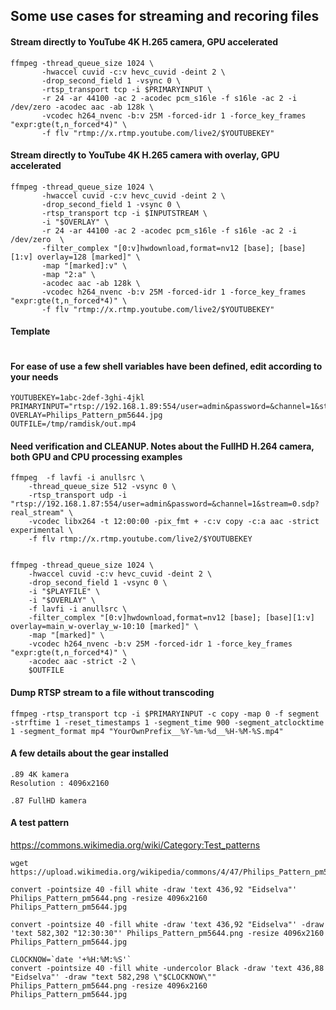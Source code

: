 ## Some use cases for streaming and recoring files


#### Stream directly to YouTube 4K H.265 camera, GPU accelerated 
```console
ffmpeg -thread_queue_size 1024 \
       -hwaccel cuvid -c:v hevc_cuvid -deint 2 \
       -drop_second_field 1 -vsync 0 \
       -rtsp_transport tcp -i $PRIMARYINPUT \
       -r 24 -ar 44100 -ac 2 -acodec pcm_s16le -f s16le -ac 2 -i /dev/zero -acodec aac -ab 128k \
       -vcodec h264_nvenc -b:v 25M -forced-idr 1 -force_key_frames "expr:gte(t,n_forced*4)" \
       -f flv "rtmp://x.rtmp.youtube.com/live2/$YOUTUBEKEY"
```
#### Stream directly to YouTube 4K H.265 camera with overlay, GPU accelerated
```console
ffmpeg -thread_queue_size 1024 \
       -hwaccel cuvid -c:v hevc_cuvid -deint 2 \
       -drop_second_field 1 -vsync 0 \
       -rtsp_transport tcp -i $INPUTSTREAM \
       -i "$OVERLAY" \
       -r 24 -ar 44100 -ac 2 -acodec pcm_s16le -f s16le -ac 2 -i /dev/zero  \
       -filter_complex "[0:v]hwdownload,format=nv12 [base]; [base][1:v] overlay=128 [marked]" \
       -map "[marked]:v" \
       -map "2:a" \
       -acodec aac -ab 128k \
       -vcodec h264_nvenc -b:v 25M -forced-idr 1 -force_key_frames "expr:gte(t,n_forced*4)" \
       -f flv "rtmp://x.rtmp.youtube.com/live2/$YOUTUBEKEY"
```


#### Template
```console

```



#### For ease of use a few shell variables have been defined, edit according to your needs

```console
YOUTUBEKEY=1abc-2def-3ghi-4jkl
PRIMARYINPUT="rtsp://192.168.1.89:554/user=admin&password=&channel=1&stream=0.sdp?"
OVERLAY=Philips_Pattern_pm5644.jpg
OUTFILE=/tmp/ramdisk/out.mp4

```

#### Need verification and CLEANUP. Notes about the FullHD H.264 camera, both GPU and CPU processing examples 
```console
ffmpeg	-f lavfi -i anullsrc \
	-thread_queue_size 512 -vsync 0 \
	-rtsp_transport udp -i "rtsp://192.168.1.87:554/user=admin&password=&channel=1&stream=0.sdp?real_stream" \
	-vcodec libx264 -t 12:00:00 -pix_fmt + -c:v copy -c:a aac -strict experimental \
	-f flv rtmp://x.rtmp.youtube.com/live2/$YOUTUBEKEY


ffmpeg -thread_queue_size 1024 \
    -hwaccel cuvid -c:v hevc_cuvid -deint 2 \
    -drop_second_field 1 -vsync 0 \
    -i "$PLAYFILE" \
    -i "$OVERLAY" \
    -f lavfi -i anullsrc \
    -filter_complex "[0:v]hwdownload,format=nv12 [base]; [base][1:v] overlay=main_w-overlay_w-10:10 [marked]" \
    -map "[marked]" \
    -vcodec h264_nvenc -b:v 25M -forced-idr 1 -force_key_frames "expr:gte(t,n_forced*4)" \
    -acodec aac -strict -2 \
    $OUTFILE
```

#### Dump RTSP stream to a file without transcoding
```console
ffmpeg -rtsp_transport tcp -i $PRIMARYINPUT -c copy -map 0 -f segment -strftime 1 -reset_timestamps 1 -segment_time 900 -segment_atclocktime 1 -segment_format mp4 "YourOwnPrefix__%Y-%m-%d__%H-%M-%S.mp4"
```

#### A few details about the gear installed
```
.89 4K kamera
Resolution : 4096x2160

.87 FullHD kamera
```



#### A test pattern 
https://commons.wikimedia.org/wiki/Category:Test_patterns

```console
wget https://upload.wikimedia.org/wikipedia/commons/4/47/Philips_Pattern_pm5644.png

convert -pointsize 40 -fill white -draw 'text 436,92 "Eidselva"' Philips_Pattern_pm5644.png -resize 4096x2160 Philips_Pattern_pm5644.jpg

convert -pointsize 40 -fill white -draw 'text 436,92 "Eidselva"' -draw 'text 582,302 "12:30:30"' Philips_Pattern_pm5644.png -resize 4096x2160 Philips_Pattern_pm5644.jpg

CLOCKNOW=`date '+%H:%M:%S'`
convert -pointsize 40 -fill white -undercolor Black -draw 'text 436,88 "Eidselva"' -draw "text 582,298 \"$CLOCKNOW\"" Philips_Pattern_pm5644.png -resize 4096x2160 Philips_Pattern_pm5644.jpg
```
